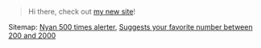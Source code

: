 > Hi there, check out [my new site](mcpepc.com)!

Sitemap: [Nyan 500 times alerter](nyan.html), [Suggests your favorite number between 200 and 2000](woosh/)
